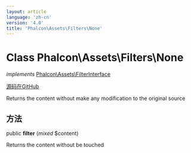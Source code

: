 ```yaml
---
layout: article
language: 'zh-cn'
version: '4.0'
title: 'Phalcon\Assets\Filters\None'
---
```


# Class **Phalcon\Assets\Filters\None**

*implements* [Phalcon\Assets\FilterInterface](/3.4/en/api/Phalcon_Assets_FilterInterface)

<a href="https://github.com/phalcon/cphalcon/tree/v3.4.0/phalcon/assets/filters/none.zep" class="btn btn-default btn-sm">源码在GitHub</a>

Returns the content without make any modification to the original source

## 方法

public **filter** (*mixed* $content)

Returns the content without be touched